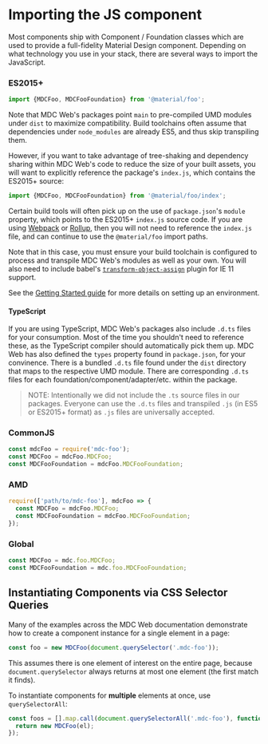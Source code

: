 <!--docs:
title: "Importing JS Components"
navTitle: "Importing JS Components"
layout: landing
section: docs
path: /docs/importing-js/
-->

# Importing the JS component

Most components ship with Component / Foundation classes which are used to provide a full-fidelity Material Design component. Depending on what technology you use in your stack, there are several ways to import the JavaScript.

### ES2015+

```js
import {MDCFoo, MDCFooFoundation} from '@material/foo';
```

Note that MDC Web's packages point `main` to pre-compiled UMD modules under `dist` to maximize compatibility.
Build toolchains often assume that dependencies under `node_modules` are already ES5, and thus skip transpiling them.

However, if you want to take advantage of tree-shaking and dependency sharing within MDC Web's code to reduce the size
of your built assets, you will want to explicitly reference the package's `index.js`, which contains the ES2015+ source:

```js
import {MDCFoo, MDCFooFoundation} from '@material/foo/index';
```

Certain build tools will often pick up on the use of `package.json`'s `module` property, which points to the ES2015+ `index.js` source code. If you are using [Webpack](https://webpack.js.org/) or [Rollup](https://rollupjs.org/guide/en), then you will not need to reference the `index.js` file, and can continue to use the `@material/foo` import paths.

Note that in this case, you must ensure your build toolchain is configured to process and transpile MDC Web's modules
as well as your own. You will also need to include babel's
[`transform-object-assign`](https://www.npmjs.com/package/babel-plugin-transform-object-assign) plugin for IE 11 support.

See the [Getting Started guide](getting-started.md) for more details on setting up an environment.

#### TypeScript

If you are using TypeScript, MDC Web's packages also include `.d.ts` files for your consumption. Most of the time you shouldn't need to reference these, as the TypeScript compiler should automatically pick them up. MDC Web has also defined the `types` property found in `package.json`, for your convinence. There is a bundled `.d.ts` file found under the `dist` directory that maps to the respective UMD module. There are corresponding `.d.ts` files for each foundation/component/adapter/etc. within the package.

> NOTE: Intentionally we did not include the `.ts` source files in our packages. Everyone can use the `.d.ts` files and transpiled `.js` (in ES5 or ES2015+ format) as `.js` files are universally accepted.

### CommonJS

```js
const mdcFoo = require('mdc-foo');
const MDCFoo = mdcFoo.MDCFoo;
const MDCFooFoundation = mdcFoo.MDCFooFoundation;
```

### AMD

```js
require(['path/to/mdc-foo'], mdcFoo => {
  const MDCFoo = mdcFoo.MDCFoo;
  const MDCFooFoundation = mdcFoo.MDCFooFoundation;
});
```

### Global

```js
const MDCFoo = mdc.foo.MDCFoo;
const MDCFooFoundation = mdc.foo.MDCFooFoundation;
```

## Instantiating Components via CSS Selector Queries

Many of the examples across the MDC Web documentation demonstrate how to create a component instance for a single element in a page:

```js
const foo = new MDCFoo(document.querySelector('.mdc-foo'));
```

This assumes there is one element of interest on the entire page, because `document.querySelector` always returns at most one element (the first match it finds).

To instantiate components for **multiple** elements at once, use `querySelectorAll`:

```js
const foos = [].map.call(document.querySelectorAll('.mdc-foo'), function(el) {
  return new MDCFoo(el);
});
```
